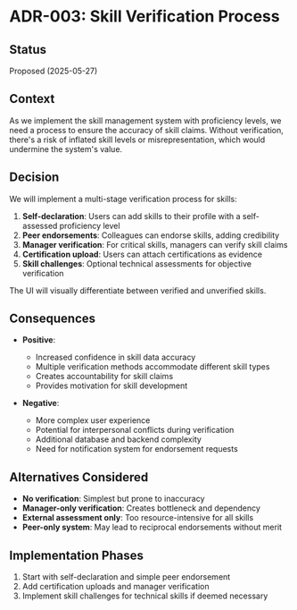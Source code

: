 # ADR-003: Skill Verification Process

## Status
Proposed (2025-05-27)

## Context
As we implement the skill management system with proficiency levels, we need a process to ensure the accuracy of skill claims. Without verification, there's a risk of inflated skill levels or misrepresentation, which would undermine the system's value.

## Decision
We will implement a multi-stage verification process for skills:

1. **Self-declaration**: Users can add skills to their profile with a self-assessed proficiency level
2. **Peer endorsements**: Colleagues can endorse skills, adding credibility
3. **Manager verification**: For critical skills, managers can verify skill claims
4. **Certification upload**: Users can attach certifications as evidence
5. **Skill challenges**: Optional technical assessments for objective verification

The UI will visually differentiate between verified and unverified skills.

## Consequences
- **Positive**:
  - Increased confidence in skill data accuracy
  - Multiple verification methods accommodate different skill types
  - Creates accountability for skill claims
  - Provides motivation for skill development
  
- **Negative**:
  - More complex user experience
  - Potential for interpersonal conflicts during verification
  - Additional database and backend complexity
  - Need for notification system for endorsement requests
  
## Alternatives Considered
- **No verification**: Simplest but prone to inaccuracy
- **Manager-only verification**: Creates bottleneck and dependency
- **External assessment only**: Too resource-intensive for all skills
- **Peer-only system**: May lead to reciprocal endorsements without merit

## Implementation Phases
1. Start with self-declaration and simple peer endorsement
2. Add certification uploads and manager verification
3. Implement skill challenges for technical skills if deemed necessary
